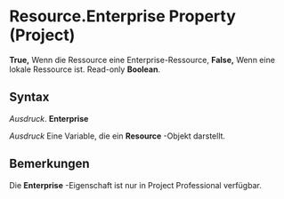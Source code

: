 
# Resource.Enterprise Property (Project)

 **True,** Wenn die Ressource eine Enterprise-Ressource, **False,** Wenn eine lokale Ressource ist. Read-only **Boolean**.


## Syntax

 _Ausdruck_. **Enterprise**

 _Ausdruck_ Eine Variable, die ein **Resource** -Objekt darstellt.


## Bemerkungen

Die  **Enterprise** -Eigenschaft ist nur in Project Professional verfügbar.

